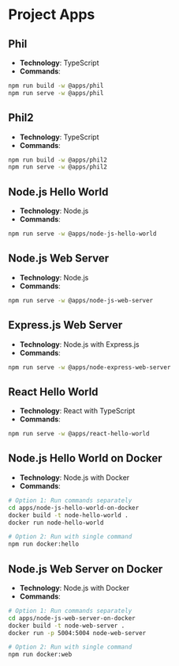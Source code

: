 # Project Apps

## Phil
- **Technology**: TypeScript
- **Commands**:
```bash
npm run build -w @apps/phil
npm run serve -w @apps/phil
```

## Phil2
- **Technology**: TypeScript
- **Commands**:
```bash
npm run build -w @apps/phil2
npm run serve -w @apps/phil2
```

## Node.js Hello World
- **Technology**: Node.js
- **Commands**:
```bash
npm run serve -w @apps/node-js-hello-world
```

## Node.js Web Server
- **Technology**: Node.js
- **Commands**:
```bash
npm run serve -w @apps/node-js-web-server
```

## Express.js Web Server
- **Technology**: Node.js with Express.js
- **Commands**:
```bash
npm run serve -w @apps/node-express-web-server
```

## React Hello World
- **Technology**: React with TypeScript
- **Commands**:
```bash
npm run serve -w @apps/react-hello-world
```

## Node.js Hello World on Docker
- **Technology**: Node.js with Docker
- **Commands**:
```bash
# Option 1: Run commands separately
cd apps/node-js-hello-world-on-docker
docker build -t node-hello-world .
docker run node-hello-world

# Option 2: Run with single command
npm run docker:hello
```

## Node.js Web Server on Docker
- **Technology**: Node.js with Docker
- **Commands**:
```bash
# Option 1: Run commands separately
cd apps/node-js-web-server-on-docker
docker build -t node-web-server .
docker run -p 5004:5004 node-web-server

# Option 2: Run with single command
npm run docker:web
```